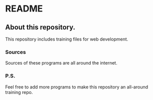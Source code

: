 # README
## About this repository.
This repository includes training files for web development.
### Sources
Sources of these programs are all around the internet.
### P.S.
Feel free to add more programs to make this repository an all-around training repo.
